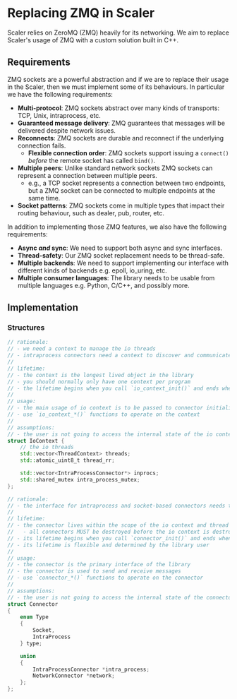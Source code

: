 # Replacing ZMQ in Scaler

Scaler relies on ZeroMQ (ZMQ) heavily for its networking.
We aim to replace Scaler's usage of ZMQ with a custom solution built in C++.

## Requirements

ZMQ sockets are a powerful abstraction and if we are to replace their usage in the Scaler, then we must implement some of its behaviours. In particular we have the following requirements:

- **Multi-protocol**: ZMQ sockets abstract over many kinds of transports: TCP, Unix, intraprocess, etc.
- **Guaranteed message delivery**: ZMQ guarantees that messages will be delivered despite network issues.
- **Reconnects**: ZMQ sockets are durable and reconnect if the underlying connection fails.
  - **Flexible connection order**: ZMQ sockets support issuing a `connect()` _before_ the remote socket has called `bind()`.
- **Multiple peers**: Unlike standard network sockets ZMQ sockets can represent a connection between multiple peers.
  - e.g., a TCP socket represents a connection between two endpoints, but a ZMQ socket can be connected to multiple endpoints at the same time.
- **Socket patterns**: ZMQ sockets come in multiple types that impact their routing behaviour, such as dealer, pub, router, etc.

In addition to implementing those ZMQ features, we also have the following requirements:

- **Async _and_ sync**: We need to support both async and sync interfaces.
- **Thread-safety**: Our ZMQ socket replacement needs to be thread-safe.
- **Multiple backends**: We need to support implementing our interface with different kinds of backends e.g. epoll, io_uring, etc.
- **Multiple consumer languages**: The library needs to be usable from multiple languages e.g. Python, C/C++, and possibly more.

## Implementation

### Structures

```c++
// rationale:
// - we need a context to manage the io threads
// - intraprocess connectors need a context to discover and communicate with each other
//
// lifetime:
// - the context is the longest lived object in the library
// - you should normally only have one context per program
// - the lifetime begins when you call `io_context_init()` and ends when you call `io_context_destroy()`
//
// usage:
// - the main usage of io context is to be passed to connector initialization
// - use `io_context_*()` functions to operate on the context
//
// assumptions:
// - the user is not going to access the internal state of the io context directly
struct IoContext {
    // the io threads
    std::vector<ThreadContext> threads;
    std::atomic_uint8_t thread_rr;

    std::vector<IntraProcessConnector*> inprocs;
    std::shared_mutex intra_process_mutex;
};

// rationale:
// - the interface for intraprocess and socket-based connectors needs to be unified
//
// lifetime:
// - the connector lives within the scope of the io context and thread context
//   - all connectors MUST be destroyed before the io context is destroyed
// - its lifetime begins when you call `connector_init()` and ends when you call `connector_destroy()`
// - its lifetime is flexible and determined by the library user
//
// usage:
// - the connector is the primary interface of the library
// - the connector is used to send and receive messages
// - use `connector_*()` functions to operate on the connector
//
// assumptions:
// - the user is not going to access the internal state of the connector directly
struct Connector
{
    enum Type
    {
        Socket,
        IntraProcess
    } type;

    union
    {
        IntraProcessConnector *intra_process;
        NetworkConnector *network;
    };
};
```

